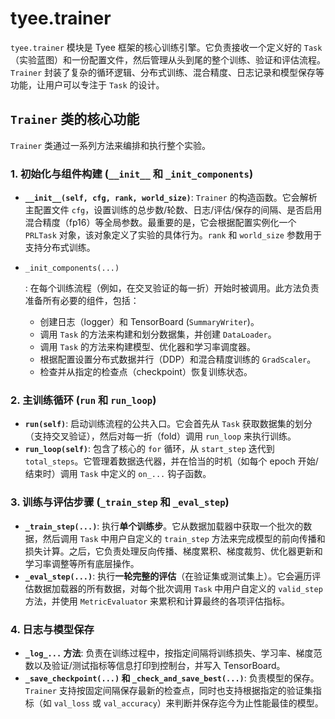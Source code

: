 # tyee.trainer

`tyee.trainer` 模块是 Tyee 框架的核心训练引擎。它负责接收一个定义好的 `Task`（实验蓝图）和一份配置文件，然后管理从头到尾的整个训练、验证和评估流程。`Trainer` 封装了复杂的循环逻辑、分布式训练、混合精度、日志记录和模型保存等功能，让用户可以专注于 `Task` 的设计。

## `Trainer` 类的核心功能

`Trainer` 类通过一系列方法来编排和执行整个实验。

### 1. 初始化与组件构建 (`__init__` 和 `_init_components`)

- **`__init__(self, cfg, rank, world_size)`**: `Trainer` 的构造函数。它会解析主配置文件 `cfg`，设置训练的总步数/轮数、日志/评估/保存的间隔、是否启用混合精度（fp16）等全局参数。最重要的是，它会根据配置实例化一个 `PRLTask` 对象，该对象定义了实验的具体行为。`rank` 和 `world_size` 参数用于支持分布式训练。

- `_init_components(...)`

  : 在每个训练流程（例如，在交叉验证的每一折）开始时被调用。此方法负责准备所有必要的组件，包括：

  - 创建日志（logger）和 TensorBoard (`SummaryWriter`)。
  - 调用 `Task` 的方法来构建和划分数据集，并创建 `DataLoader`。
  - 调用 `Task` 的方法来构建模型、优化器和学习率调度器。
  - 根据配置设置分布式数据并行（DDP）和混合精度训练的 `GradScaler`。
  - 检查并从指定的检查点（checkpoint）恢复训练状态。

### 2. 主训练循环 (`run` 和 `run_loop`)

- **`run(self)`**: 启动训练流程的公共入口。它会首先从 `Task` 获取数据集的划分（支持交叉验证），然后对每一折（fold）调用 `run_loop` 来执行训练。
- **`run_loop(self)`**: 包含了核心的 `for` 循环，从 `start_step` 迭代到 `total_steps`。它管理着数据迭代器，并在恰当的时机（如每个 epoch 开始/结束时）调用 `Task` 中定义的 `on_...` 钩子函数。

### 3. 训练与评估步骤 (`_train_step` 和 `_eval_step`)

- **`_train_step(...)`**: 执行**单个训练步**。它从数据加载器中获取一个批次的数据，然后调用 `Task` 中用户自定义的 `train_step` 方法来完成模型的前向传播和损失计算。之后，它负责处理反向传播、梯度累积、梯度裁剪、优化器更新和学习率调整等所有底层操作。
- **`_eval_step(...)`**: 执行**一轮完整的评估**（在验证集或测试集上）。它会遍历评估数据加载器的所有数据，对每个批次调用 `Task` 中用户自定义的 `valid_step` 方法，并使用 `MetricEvaluator` 来累积和计算最终的各项评估指标。

### 4. 日志与模型保存

- **`_log_...` 方法**: 负责在训练过程中，按指定间隔将训练损失、学习率、梯度范数以及验证/测试指标等信息打印到控制台，并写入 TensorBoard。
- **`_save_checkpoint(...)` 和 `_check_and_save_best(...)`**: 负责模型的保存。`Trainer` 支持按固定间隔保存最新的检查点，同时也支持根据指定的验证集指标（如 `val_loss` 或 `val_accuracy`）来判断并保存迄今为止性能最佳的模型。